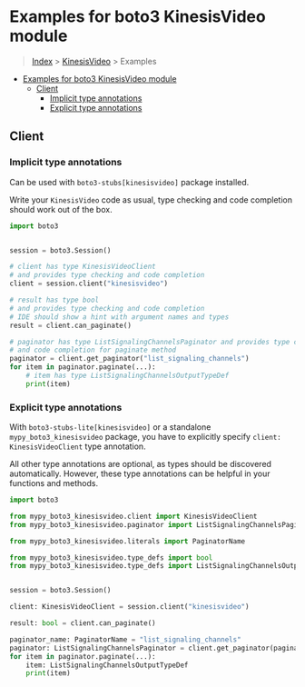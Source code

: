 <a id="examples-for-boto3-kinesisvideo-module"></a>

# Examples for boto3 KinesisVideo module

> [Index](../README.md) > [KinesisVideo](./README.md) > Examples

- [Examples for boto3 KinesisVideo module](#examples-for-boto3-kinesisvideo-module)
  - [Client](#client)
    - [Implicit type annotations](#implicit-type-annotations)
    - [Explicit type annotations](#explicit-type-annotations)

<a id="client"></a>

## Client

<a id="implicit-type-annotations"></a>

### Implicit type annotations

Can be used with `boto3-stubs[kinesisvideo]` package installed.

Write your `KinesisVideo` code as usual, type checking and code completion
should work out of the box.

```python
import boto3


session = boto3.Session()

# client has type KinesisVideoClient
# and provides type checking and code completion
client = session.client("kinesisvideo")

# result has type bool
# and provides type checking and code completion
# IDE should show a hint with argument names and types
result = client.can_paginate()

# paginator has type ListSignalingChannelsPaginator and provides type checking
# and code completion for paginate method
paginator = client.get_paginator("list_signaling_channels")
for item in paginator.paginate(...):
    # item has type ListSignalingChannelsOutputTypeDef
    print(item)
```

<a id="explicit-type-annotations"></a>

### Explicit type annotations

With `boto3-stubs-lite[kinesisvideo]` or a standalone `mypy_boto3_kinesisvideo`
package, you have to explicitly specify `client: KinesisVideoClient` type
annotation.

All other type annotations are optional, as types should be discovered
automatically. However, these type annotations can be helpful in your functions
and methods.

```python
import boto3

from mypy_boto3_kinesisvideo.client import KinesisVideoClient
from mypy_boto3_kinesisvideo.paginator import ListSignalingChannelsPaginator

from mypy_boto3_kinesisvideo.literals import PaginatorName

from mypy_boto3_kinesisvideo.type_defs import bool
from mypy_boto3_kinesisvideo.type_defs import ListSignalingChannelsOutputTypeDef


session = boto3.Session()

client: KinesisVideoClient = session.client("kinesisvideo")

result: bool = client.can_paginate()

paginator_name: PaginatorName = "list_signaling_channels"
paginator: ListSignalingChannelsPaginator = client.get_paginator(paginator_name)
for item in paginator.paginate(...):
    item: ListSignalingChannelsOutputTypeDef
    print(item)
```
